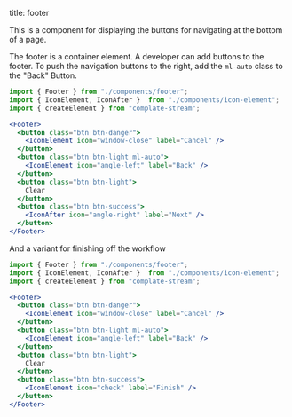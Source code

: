 title: footer

This is a component for displaying the buttons for navigating at the bottom
of a page.

The footer is a container element. A developer can add buttons to the 
footer. To push the navigation buttons to the right, add the `ml-auto` class
to the "Back" Button.

```jsx
import { Footer } from "./components/footer";
import { IconElement, IconAfter }  from "./components/icon-element";
import { createElement } from "complate-stream";

<Footer>
  <button class="btn btn-danger">
    <IconElement icon="window-close" label="Cancel" />
  </button>
  <button class="btn btn-light ml-auto">
    <IconElement icon="angle-left" label="Back" />
  </button>
  <button class="btn btn-light">
    Clear
  </button>
  <button class="btn btn-success">
    <IconAfter icon="angle-right" label="Next" />
  </button>
</Footer>
```

And a variant for finishing off the workflow

```jsx
import { Footer } from "./components/footer";
import { IconElement, IconAfter }  from "./components/icon-element";
import { createElement } from "complate-stream";

<Footer>
  <button class="btn btn-danger">
    <IconElement icon="window-close" label="Cancel" />
  </button>
  <button class="btn btn-light ml-auto">
    <IconElement icon="angle-left" label="Back" />
  </button>
  <button class="btn btn-light">
    Clear
  </button>
  <button class="btn btn-success">
    <IconElement icon="check" label="Finish" />
  </button>
</Footer>
```